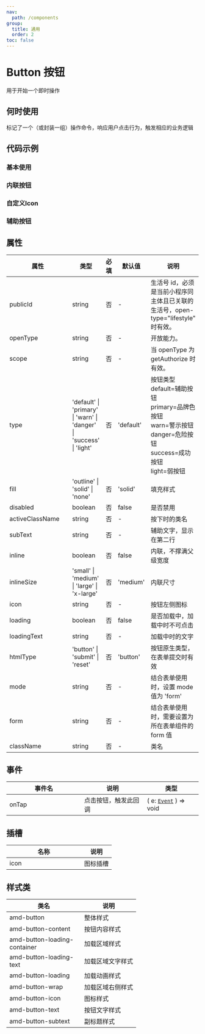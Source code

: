 ```yaml
---
nav:
  path: /components
group:
  title: 通用
  order: 2
toc: false
---
```

# Button 按钮
用于开始一个即时操作

## 何时使用
标记了一个（或封装一组）操作命令，响应用户点击行为，触发相应的业务逻辑
## 代码示例
### 基本使用
<code src='../../demo/pages/Button'></code>

### 内联按钮

<code src='../../demo/pages/ButtonInline'></code>

### 自定义Icon
<code src='../../demo/pages/ButtonIcon'></code>

### 辅助按钮
<code src='../../demo/pages/ButtonAddon'></code>

## 属性

| 属性 | 类型 | 必填 | 默认值 | 说明 |
| -----|-----|-----|-----|----- |
| publicId | string | 否 | - | 生活号 id，必须是当前小程序同主体且已关联的生活号，open-type="lifestyle" 时有效。 |
| openType | string | 否 | - | 开放能力。 |
| scope | string | 否 | - | 当 openType 为 getAuthorize 时有效。 |
| type | 'default' &verbar; 'primary' &verbar; 'warn' &verbar; 'danger' &verbar; 'success' &verbar; 'light' | 否 | 'default' | 按钮类型 default=辅助按钮<br> primary=品牌色按钮<br>  warn=警示按钮<br>  danger=危险按钮<br>  success=成功按钮<br>  light=弱按钮 |
| fill | 'outline' &verbar; 'solid' &verbar; 'none' | 否 | 'solid' | 填充样式 |
| disabled | boolean | 否 | false | 是否禁用 |
| activeClassName | string | 否 | - | 按下时的类名 |
| subText | string | 否 | - | 辅助文字，显示在第二行 |
| inline | boolean | 否 | false | 内联，不撑满父级宽度 |
| inlineSize | 'small' &verbar; 'medium' &verbar; 'large'  &verbar; 'x-large' | 否 | 'medium' | 内联尺寸 |
| icon | string | 否 | - | 按钮左侧图标 |
| loading | boolean | 否 | false | 是否加载中，加载中时不可点击 |
| loadingText | string | 否 | - | 加载中时的文字 |
| htmlType | 'button' &verbar; 'submit' &verbar; 'reset' | 否 | 'button' | 按钮原生类型，在表单提交时有效 |
| mode | string | 否 | - | 结合表单使用时，设置 mode 值为 'form' |
| form | string | 否 | - | 结合表单使用时，需要设置为所在表单组件的 form 值 |
| className | string | 否 | - | 类名 |

## 事件

| 事件名 | 说明 | 类型 |
| -----|-----|-----|
| onTap | 点击按钮，触发此回调 | ( e: [`Event`](https://opendocs.alipay.com/mini/framework/event-object) ) => void  |

## 插槽
| 名称 | 说明 |
| ----|----|
| icon | 图标插槽 |

## 样式类

| 类名 | 说明 |
| -----|-----|
| amd-button | 整体样式 |
| amd-button-content | 按钮内容样式 |
| amd-button-loading-container | 加载区域样式 |
| amd-button-loading-text | 加载区域文字样式 |
| amd-button-loading | 加载动画样式 |
| amd-button-wrap | 加载区域右侧样式 |
| amd-button-icon | 图标样式 |
| amd-button-text | 按钮文字样式 |
| amd-button-subtext | 副标题样式 |

<style> 
table th:first-of-type { width: 180px; } 
.__dumi-default-layout-content article table:first-of-type th:nth-of-type(2)  {
    width: 140px
} 
.__dumi-default-layout-content article table:first-of-type th:nth-of-type(3)  {
    width: 30px
} 
.__dumi-default-layout-content article table:first-of-type th:nth-of-type(4)  {
    width: 50px
} 
.__dumi-default-mobile-previewer:nth-of-type(2)::after,.__dumi-default-mobile-previewer:nth-of-type(4)::after,.__dumi-default-mobile-previewer:nth-of-type(6)::after {
    border-bottom: none!important;
}
</style> 